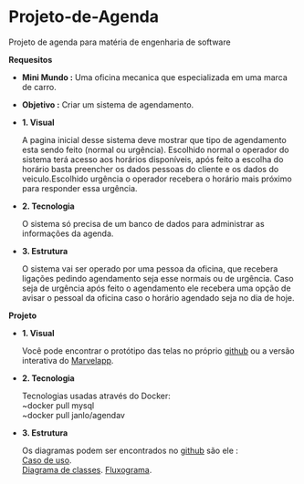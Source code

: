 # Projeto-de-Agenda
Projeto de agenda para matéria de engenharia de software

**Requesitos**

  * **Mini Mundo :** Uma oficina mecanica que especializada em uma marca de carro.

  * **Objetivo :** Criar um sistema de agendamento.

  * **1. Visual**

     A pagina inicial desse sistema deve mostrar que tipo de agendamento esta sendo feito (normal ou urgência).
     Escolhido normal o operador do sistema terá acesso aos horários disponíveis,  após feito a escolha do 
     horário basta preencher os dados pessoas do cliente e os dados do veiculo.Escolhido urgência o operador 
     recebera o horário mais próximo para responder essa urgência.

  * **2. Tecnologia**
    
    O sistema só precisa de um banco de dados para administrar as informações da agenda.
    
  * **3. Estrutura**
    
    O sistema vai ser operado por uma pessoa da oficina, que recebera ligações pedindo agendamento seja esse normais ou de urgência. Caso seja de urgência após feito o agendamento ele recebera uma opção de avisar o pessoal da oficina caso o horário agendado seja no dia de hoje.
  
**Projeto**

  * **1. Visual**
  
    Você pode encontrar o protótipo das telas no próprio [github](https://github.com/Xenork/Projeto-de-Agenda/tree/master/Telas) ou a versão interativa do [Marvelapp](https://marvelapp.com/chje9a0/screen/62034147).
    
  * **2. Tecnologia**
  
    Tecnologias usadas através do Docker:  
    ~docker pull mysql  
    ~docker pull janlo/agendav
    
  * **3. Estrutura**
    
    Os diagramas podem ser encontrados no [github](https://github.com/Xenork/Projeto-de-Agenda/tree/master/Diagramas) são ele :  
    [Caso de uso](https://github.com/Xenork/Projeto-de-Agenda/blob/master/Diagramas/Caso-de-uso.jpg).  
    [Diagrama de classes](https://github.com/Xenork/Projeto-de-Agenda/blob/master/Diagramas/Classes.jpg).
    [Fluxograma](https://github.com/Xenork/Projeto-de-Agenda/blob/master/Diagramas/Fluxograma.jpg).
    
    
